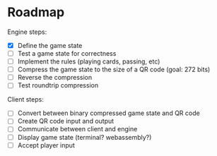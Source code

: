 # Roadmap

Engine steps:

- [x] Define the game state
- [ ] Test a game state for correctness
- [ ] Implement the rules (playing cards, passing, etc)
- [ ] Compress the game state to the size of a QR code (goal: 272 bits)
- [ ] Reverse the compression
- [ ] Test roundtrip compression

Client steps:

- [ ] Convert between binary compressed game state and QR code
- [ ] Create QR code input and output
- [ ] Communicate between client and engine
- [ ] Display game state (terminal? webassembly?)
- [ ] Accept player input
